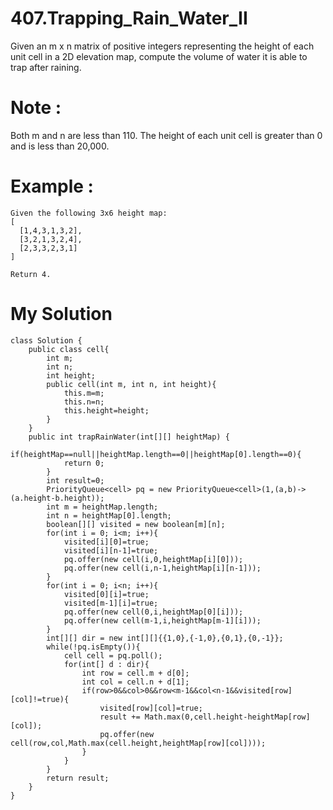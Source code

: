# 407.Trapping_Rain_Water_II
Given an m x n matrix of positive integers representing the height of each unit cell in a 2D elevation map, compute the volume of water it is able to trap after raining.
# Note :    
Both m and n are less than 110. The height of each unit cell is greater than 0 and is less than 20,000.
# Example :
```
Given the following 3x6 height map:
[
  [1,4,3,1,3,2],
  [3,2,1,3,2,4],
  [2,3,3,2,3,1]
]

Return 4.
```
# My Solution
```
class Solution {
    public class cell{
        int m;
        int n;
        int height;
        public cell(int m, int n, int height){
            this.m=m;
            this.n=n;
            this.height=height;
        }
    }
    public int trapRainWater(int[][] heightMap) {
        if(heightMap==null||heightMap.length==0||heightMap[0].length==0){
            return 0;
        }
        int result=0;
        PriorityQueue<cell> pq = new PriorityQueue<cell>(1,(a,b)->(a.height-b.height));
        int m = heightMap.length;
        int n = heightMap[0].length;
        boolean[][] visited = new boolean[m][n];
        for(int i = 0; i<m; i++){
            visited[i][0]=true;
            visited[i][n-1]=true;
            pq.offer(new cell(i,0,heightMap[i][0]));
            pq.offer(new cell(i,n-1,heightMap[i][n-1]));
        }
        for(int i = 0; i<n; i++){
            visited[0][i]=true;
            visited[m-1][i]=true;
            pq.offer(new cell(0,i,heightMap[0][i]));
            pq.offer(new cell(m-1,i,heightMap[m-1][i]));
        }
        int[][] dir = new int[][]{{1,0},{-1,0},{0,1},{0,-1}};
        while(!pq.isEmpty()){
            cell cell = pq.poll();
            for(int[] d : dir){
                int row = cell.m + d[0];
                int col = cell.n + d[1];
                if(row>0&&col>0&&row<m-1&&col<n-1&&visited[row][col]!=true){
                    visited[row][col]=true;
                    result += Math.max(0,cell.height-heightMap[row][col]);
                    pq.offer(new cell(row,col,Math.max(cell.height,heightMap[row][col])));
                }
            }
        }
        return result;
    }
}
```
